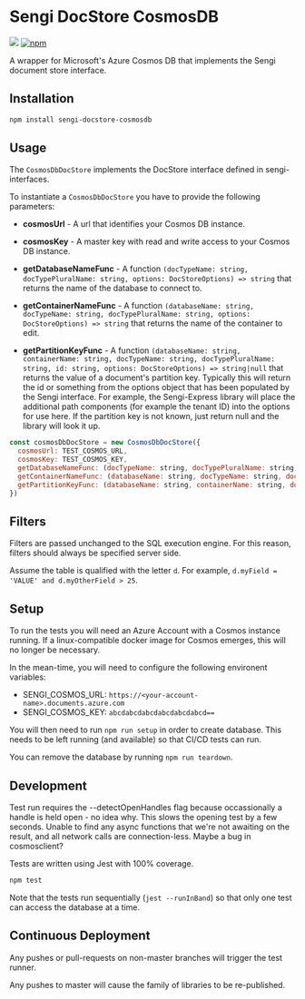 # Sengi DocStore CosmosDB

![](https://github.com/karlhulme/sengi/workflows/CD/badge.svg)
[![npm](https://img.shields.io/npm/v/sengi-docstore-cosmosdb.svg)](https://www.npmjs.com/package/sengi-docstore-cosmosdb)

A wrapper for Microsoft's Azure Cosmos DB that implements the Sengi document store interface.

## Installation

```bash
npm install sengi-docstore-cosmosdb
```

## Usage

The `CosmosDbDocStore` implements the DocStore interface defined in sengi-interfaces.

To instantiate a `CosmosDbDocStore` you have to provide the following parameters:

* **cosmosUrl** - A url that identifies your Cosmos DB instance.

* **cosmosKey** - A master key with read and write access to your Cosmos DB instance.

* **getDatabaseNameFunc** - A function `(docTypeName: string, docTypePluralName: string, options: DocStoreOptions) => string` that returns the name of the database to connect to.

* **getContainerNameFunc** - A function `(databaseName: string, docTypeName: string, docTypePluralName: string, options: DocStoreOptions) => string` that returns the name of the container to edit.

* **getPartitionKeyFunc** - A function `(databaseName: string, containerName: string, docTypeName: string, docTypePluralName: string, id: string, options: DocStoreOptions) => string|null` that returns the value of a document's partition key.  Typically this will return the id or something from the options
object that has been populated by the Sengi interface.  For example, the Sengi-Express library will place the additional path components (for example the tenant ID) into the options for use here.  If the partition key is not known, just return null and the library will look it up.

```javascript
const cosmosDbDocStore = new CosmosDbDocStore({
  cosmosUrl: TEST_COSMOS_URL,
  cosmosKey: TEST_COSMOS_KEY,
  getDatabaseNameFunc: (docTypeName: string, docTypePluralName: string, options: DocStoreOptions) => 'sengi',
  getContainerNameFunc: (databaseName: string, docTypeName: string, docTypePluralName: string) => docTypePluralName,
  getPartitionKeyFunc: (databaseName: string, containerName: string, docTypeName: string, docTypePluralName: string, id: string) => docTypePluralName === 'trees' ? id : null
})
```

## Filters

Filters are passed unchanged to the SQL execution engine.  For this reason, filters should always be specified server side.

Assume the table is qualified with the letter `d`.  For example, `d.myField = 'VALUE' and d.myOtherField > 25`.

## Setup

To run the tests you will need an Azure Account with a Cosmos instance running.  If a linux-compatible docker image for Cosmos emerges, this will no longer be necessary.

In the mean-time, you will need to configure the following environent variables:

* SENGI_COSMOS_URL: `https://<your-account-name>.documents.azure.com`
* SENGI_COSMOS_KEY: `abcdabcdabcdabcdabcdabcd==`

You will then need to run `npm run setup` in order to create database.  This needs to be left running (and available) so that CI/CD tests can run.

You can remove the database by running `npm run teardown`.

## Development

Test run requires the --detectOpenHandles flag because occassionally a handle is held open - no idea why.
This slows the opening test by a few seconds.
Unable to find any async functions that we're not awaiting on the result, and all network calls are connection-less.  Maybe a bug in cosmosclient?

Tests are written using Jest with 100% coverage.

```bash
npm test
```

Note that the tests run sequentially (`jest --runInBand`) so that only one test can access the database at a time. 

## Continuous Deployment

Any pushes or pull-requests on non-master branches will trigger the test runner.

Any pushes to master will cause the family of libraries to be re-published.
